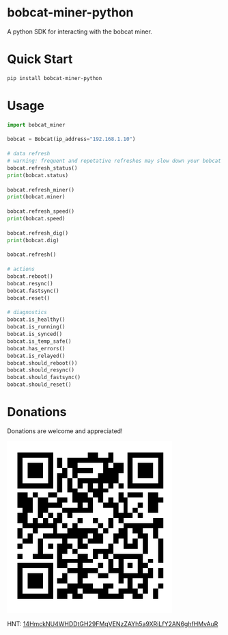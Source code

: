 # bobcat-miner-python

A python SDK for interacting with the bobcat miner.

# Quick Start

```bash
pip install bobcat-miner-python
```

# Usage

```python
import bobcat_miner

bobcat = Bobcat(ip_address="192.168.1.10")

# data refresh
# warning: frequent and repetative refreshes may slow down your bobcat thus negatively effecting rewards.
bobcat.refresh_status()
print(bobcat.status)

bobcat.refresh_miner()
print(bobcat.miner)

bobcat.refresh_speed()
print(bobcat.speed)

bobcat.refresh_dig()
print(bobcat.dig)

bobcat.refresh()

# actions
bobcat.reboot()
bobcat.resync()
bobcat.fastsync()
bobcat.reset()

# diagnostics
bobcat.is_healthy()
bobcat.is_running()
bobcat.is_synced()
bobcat.is_temp_safe()
bobcat.has_errors()
bobcat.is_relayed()
bobcat.should_reboot())
bobcat.should_resync()
bobcat.should_fastsync()
bobcat.should_reset()
```

# Donations

Donations are welcome and appreciated!

![HNT: 14HmckNU4WHDDtGH29FMqVENzZAYh5a9XRiLfY2AN6ghfHMvAuR](./images/wallet.jpg)

HNT: [14HmckNU4WHDDtGH29FMqVENzZAYh5a9XRiLfY2AN6ghfHMvAuR](https://explorer-v1.helium.com/accounts/14HmckNU4WHDDtGH29FMqVENzZAYh5a9XRiLfY2AN6ghfHMvAuR)
